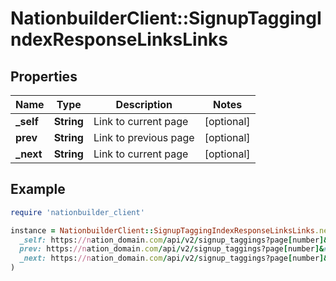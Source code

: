 # NationbuilderClient::SignupTaggingIndexResponseLinksLinks

## Properties

| Name | Type | Description | Notes |
| ---- | ---- | ----------- | ----- |
| **_self** | **String** | Link to current page | [optional] |
| **prev** | **String** | Link to previous page | [optional] |
| **_next** | **String** | Link to current page | [optional] |

## Example

```ruby
require 'nationbuilder_client'

instance = NationbuilderClient::SignupTaggingIndexResponseLinksLinks.new(
  _self: https://nation_domain.com/api/v2/signup_taggings?page[number]&#x3D;2,
  prev: https://nation_domain.com/api/v2/signup_taggings?page[number]&#x3D;1,
  _next: https://nation_domain.com/api/v2/signup_taggings?page[number]&#x3D;3
)
```

